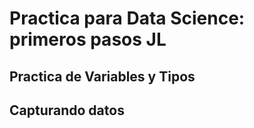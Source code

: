 # Practica para Data Science: primeros pasos JL

## Practica de Variables y Tipos

## Capturando datos
